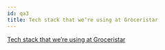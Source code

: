 ```yaml
---
id: qa3
title: Tech stack that we’re using at Groceristar
---
```


[Tech stack that we’re using at Groceristar](https://medium.com/groceristar/tech-stack-that-were-using-at-groceristar-f7b08d36691b)
